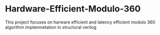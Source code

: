 # Hardware-Efficient-Modulo-360
This project focuses on harware efficient and latency efficient modulo 360 algorithm implemnetation in structural verilog

